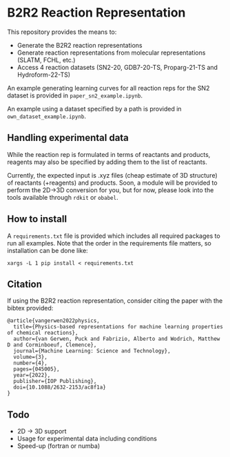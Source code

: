 # B2R2 Reaction Representation

This repository provides the means to:
- Generate the B2R2 reaction representations 
- Generate reaction representations from molecular representations (SLATM, FCHL, etc.)
- Access 4 reaction datasets (SN2-20, GDB7-20-TS, Proparg-21-TS and Hydroform-22-TS)

An example generating learning curves for all reaction reps for the SN2 dataset is provided in `paper_sn2_example.ipynb`. 

An example using a dataset specified by a path is provided in `own_dataset_example.ipynb`.

## Handling experimental data 
While the reaction rep is formulated in terms of reactants and products, reagents may also be specified by adding them to the list of reactants.

Currently, the expected input is .xyz files (cheap estimate of 3D structure) of reactants (+reagents) and products. Soon, a module will be provided to perform the 2D->3D conversion for you, but for now, please look into the tools available through `rdkit` or `obabel`.

## How to install
A `requirements.txt` file is provided which includes all required packages to run all examples.
Note that the order in the requirements file matters, so installation can be done like:
```
xargs -L 1 pip install < requirements.txt
```

## Citation
If using the B2R2 reaction representation, consider citing the paper with the bibtex provided:
```
@article{vangerwen2022physics,
  title={Physics-based representations for machine learning properties of chemical reactions},
  author={van Gerwen, Puck and Fabrizio, Alberto and Wodrich, Matthew D and Corminboeuf, Clemence},
  journal={Machine Learning: Science and Technology},
  volume={3},
  number={4},
  pages={045005},
  year={2022},
  publisher={IOP Publishing},
  doi={10.1088/2632-2153/ac8f1a}
}

```

## Todo
- 2D -> 3D support
- Usage for experimental data including conditions
- Speed-up (fortran or numba)
